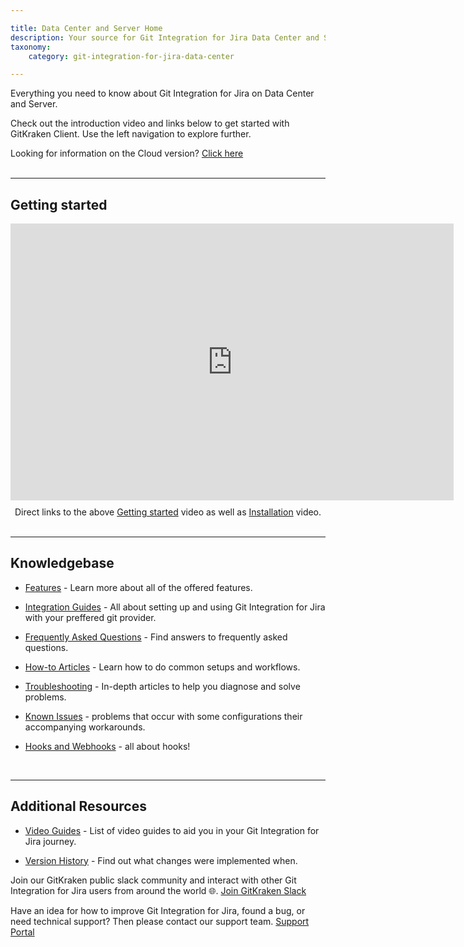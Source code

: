 ```yaml
---

title: Data Center and Server Home
description: Your source for Git Integration for Jira Data Center and Server documentation
taxonomy:
    category: git-integration-for-jira-data-center

---
```


Everything you need to know about Git Integration for Jira on Data Center and Server.

Check out the introduction video and links below to get started with GitKraken Client. Use the left navigation to explore further.

<div class="bbb-callout bbb--info">
    <div class="irow">
    <div class="ilogobox">
        <span class="logoimg"></span>
    </div>
    <div class="imsgbox">
        Looking for information on the Cloud version? <a href='/git-integration-for-jira-cloud/git-integration-for-jira-home-gij-cloud/'>Click here</a>
    </div>
    </div>
</div>
<br>


***

## Getting started

<div class='embed-container embed-container--16-9'>
    <iframe width='709' height='443' src='https://fast.wistia.net/embed/iframe/lr0jp6ntfd?videoFoam=true' frameborder='0' allowfullscreen ></iframe>
</div> 

<div style='margin-top: 10px; text-align: center'>
    Direct links to the above <a href='https://bigbrassband.wistia.com/medias/8c0iq4hwdt'>Getting started</a> video as well as <a href='https://bigbrassband.wistia.com/medias/lr0jp6ntfd'>Installation</a> video.
</div>

<br>

***

## Knowledgebase  

- [Features](/git-integration-for-jira-data-center/features-gij-self-managed/) - Learn more about all of the offered features.

- [Integration Guides](/git-integration-for-jira-data-center/integration-guides-gij-self-managed/) - All about setting up and using Git Integration for Jira with your preffered git provider.

- [Frequently Asked Questions](/git-integration-for-jira-data-center/frequently-asked-questions-gij-self-managed/) - Find answers to frequently asked questions.

- [How-to Articles](/git-integration-for-jira-data-center/how-to-articles-gij-self-managed/) - Learn how to do common setups and workflows.

- [Troubleshooting](/git-integration-for-jira-data-center/troubleshooting-articles-gij-self-managed/) - In-depth articles to help you diagnose and solve problems.

- [Known Issues](/git-integration-for-jira-data-center/known-issues-gij-self-managed/) - problems that occur with some configurations their accompanying workarounds.

- [Hooks and Webhooks](/git-integration-for-jira-data-center/hooks-and-webhooks-gij-self-managed/) - all about hooks!

<br>

***

## Additional Resources

- [Video Guides](/git-integration-for-jira-data-center/git-integration-jira-data-center-video-guides-gij-self-managed/) - List of video guides to aid you in your Git Integration for Jira journey.

- [Version History](https://marketplace.atlassian.com/apps/4984/git-integration-for-jira/version-history) - Find out what changes were implemented when.

Join our GitKraken public slack community and interact with other Git Integration for Jira users from around the world 🌐.
[Join GitKraken Slack](https://slack.gitkraken.com/)

Have an idea for how to improve Git Integration for Jira, found a bug, or need technical support? Then please contact our support team.
[Support Portal](https://bigbrassband.atlassian.net/servicedesk/customer/portal/9)

